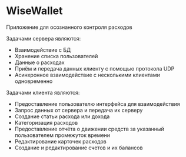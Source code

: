 # WiseWallet
Приложение для осознанного контроля расходов

Задачами сервера являются:
- Взаимодействие с БД
- Хранение списка пользователей
- Данные о расходах
- Приём и передача данных клиенту с помощью протокола UDP
- Асинхронное взаимодействие с несколькими клиентами одновременно

Задачами клиента являются:

- Предоставление пользователю интерфейса для взаимодействия
- Запрос данных от сервера и передача их серверу
- Создание статьи расхода или дохода
- Категоризация расходов
- Предоставление отчёта о движении средств за указанный пользователем промежуток времени
- Редактирование карточек расходов
- Создание и редактирование счетов и их балансов
